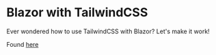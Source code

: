 # Blazor with TailwindCSS

Ever wondered how to use TailwindCSS with Blazor? Let's make it work!

Found [here](https://steven-giesel.com/blogPost/351838ba-e308-4a09-b9f6-75bb95c39610)